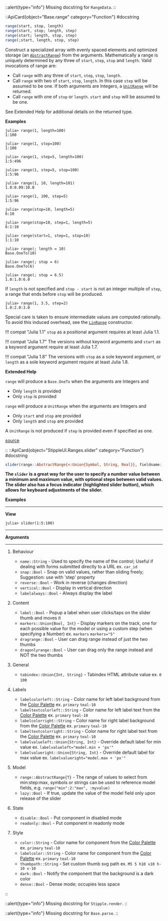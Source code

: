 


::alert{type="info"}
Missing docstring for `RangeData`. 
::


::ApiCard{object="Base.range" category="Function"}
#docstring


```julia
range(start, stop, length)
range(start, stop; length, step)
range(start; length, stop, step)
range(;start, length, stop, step)
```

Construct a specialized array with evenly spaced elements and optimized storage (an [`AbstractRange`]()) from the arguments. Mathematically a range is uniquely determined by any three of `start`, `step`, `stop` and `length`. Valid invocations of range are:

  * Call `range` with any three of `start`, `step`, `stop`, `length`.
  * Call `range` with two of `start`, `stop`, `length`. In this case `step` will be assumed to be one. If both arguments are Integers, a [`UnitRange`]() will be returned.
  * Call `range` with one of `stop` or `length`. `start` and `step` will be assumed to be one.

See Extended Help for additional details on the returned type.

**Examples**

```julia-repl
julia> range(1, length=100)
1:100

julia> range(1, stop=100)
1:100

julia> range(1, step=5, length=100)
1:5:496

julia> range(1, step=5, stop=100)
1:5:96

julia> range(1, 10, length=101)
1.0:0.09:10.0

julia> range(1, 100, step=5)
1:5:96

julia> range(stop=10, length=5)
6:10

julia> range(stop=10, step=1, length=5)
6:1:10

julia> range(start=1, step=1, stop=10)
1:1:10

julia> range(; length = 10)
Base.OneTo(10)

julia> range(; stop = 6)
Base.OneTo(6)

julia> range(; stop = 6.5)
1.0:1.0:6.0
```

If `length` is not specified and `stop - start` is not an integer multiple of `step`, a range that ends before `stop` will be produced.

```julia-repl
julia> range(1, 3.5, step=2)
1.0:2.0:3.0
```

Special care is taken to ensure intermediate values are computed rationally. To avoid this induced overhead, see the [`LinRange`]() constructor.

!!! compat "Julia 1.1"
    `stop` as a positional argument requires at least Julia 1.1.


!!! compat "Julia 1.7"
    The versions without keyword arguments and `start` as a keyword argument require at least Julia 1.7.


!!! compat "Julia 1.8"
    The versions with `stop` as a sole keyword argument, or `length` as a sole keyword argument require at least Julia 1.8.


**Extended Help**

`range` will produce a `Base.OneTo` when the arguments are Integers and

  * Only `length` is provided
  * Only `stop` is provided

`range` will produce a `UnitRange` when the arguments are Integers and

  * Only `start`  and `stop` are provided
  * Only `length` and `stop` are provided

A `UnitRange` is not produced if `step` is provided even if specified as one.


<a target='_blank' href='https://github.com/JuliaLang/julia/blob/bed2cd540a11544ed4be381d471bbf590f0b745e/base/range.jl#L53-L139' class='documenter-source'>source</a><br>

::
::ApiCard{object="StippleUI.Ranges.slider" category="Function"}
#docstring


```julia
slider(range::AbstractRange{<:Union{Symbol, String, Real}}, fieldname::Union{Symbol,Nothing} = nothing, args...; lazy = false, kwargs...)
```

**The `slider` is a great way for the user to specify a number value between a minimum and maximum value, with optional steps between valid values. The slider also has a focus indicator (highlighted slider button), which allows for keyboard adjustments of the slider.**

**Examples**

---

**View**

```julia-repl
julia> slider(1:5:100)
```

---

**Arguments**

---

1. Behaviour

      * `name::String` - Used to specify the name of the control; Useful if dealing with forms submitted directly to a URL ex. `car_id`
      * `snap::Bool` - Snap on valid values, rather than sliding freely; Suggestion: use with 'step' property
      * `reverse::Bool` - Work in reverse (changes direction)
      * `vertical::Bool` - Display in vertical direction
      * `labelalways::Bool` - Always display the label
2. Content

      * `label::Bool` - Popup a label when user clicks/taps on the slider thumb and moves it
      * `markers::Union{Bool, Int}` - Display markers on the track, one for each possible value for the model or using a custom step (when specifying a Number) ex. `markers` `markers="5"`
      * `dragrange::Bool` - User can drag range instead of just the two thumbs
      * `dragonlyrange::Bool` - User can drag only the range instead and NOT the two thumbs
3. General

      * `tabindex::Union{Int, String}` - Tabindex HTML attribute value ex. `0` `100`
4. Labels

      * `labelcolorleft::String` - Color name for left label background from the [Color Palette](https://quasar.dev/style/color-palette) ex. `primary` `teal-10`
      * `labeltextcolorleft::String` - Color name for left label text from the [Color Palette](https://quasar.dev/style/color-palette) ex. `primary` `teal-10`
      * `labelcolorright::String` - Color name for right label background from the [Color Palette](https://quasar.dev/style/color-palette) ex. `primary` `teal-10`
      * `labeltextcolorright::String` - Color name for right label text from the [Color Palette](https://quasar.dev/style/color-palette) ex. `primary` `teal-10`
      * `labelvalueleft::Union{String, Int}` - Override default label for min value ex. `labelvalueleft="model.min + 'px'"`
      * `labelvalueright::Union{String, Int}` - Override default label for max value ex. `labelvalueright="model.max + 'px'"`
5. Model

      * `range::AbstractRange{T}` - The range of values to select from min:step:max, symbols or strings can be used to reference model fields, e.g. `range("min":2:"max", :myvalue)`
      * `lazy::Bool` - If true, update the value of the model field only upon release of the slider
6. State

      * `disable::Bool` - Put component in disabled mode
      * `readonly::Bool` - Put component in readonly mode
7. Style

      * `color::String` - Color name for component from the [Color Palette](https://quasar.dev/style/color-palette) ex. `primary` `teal-10`
      * `labelcolor::String` - Color name for component from the [Color Palette](https://quasar.dev/style/color-palette) ex. `primary` `teal-10`
      * `thumbpath::String` - Set custom thumb svg path ex. `M5 5 h10 v10 h-10 v-10`
      * `dark::Bool` - Notify the component that the background is a dark color
      * `dense::Bool` - Dense mode; occupies less space

::

::alert{type="info"}
Missing docstring for `Stipple.render`. 
::



::alert{type="info"}
Missing docstring for `Base.parse`. 
::


